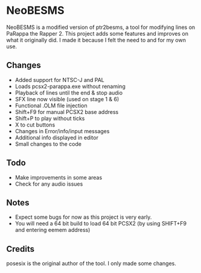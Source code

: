 # NeoBESMS

NeoBESMS is a modified version of ptr2besms, a tool for modifying lines on PaRappa the Rapper 2. This project adds some features and improves on what it originally did. I made it because I felt the need to and for my own use.

## Changes

* Added support for NTSC-J and PAL
* Loads pcsx2-parappa.exe without renaming
* Playback of lines until the end & stop audio
* SFX line now visible (used on stage 1 & 6)
* Functional .OLM file injection
* Shift+F9 for manual PCSX2 base address
* Shift+P to play without ticks
* X to cut buttons
* Changes in Error/info/input messages
* Additional info displayed in editor
* Small changes to the code

## Todo

* Make improvements in some areas
* Check for any audio issues

## Notes

* Expect some bugs for now as this project is very early.
* You will need a 64 bit build to load 64 bit PCSX2 (by using SHIFT+F9 and entering eemem address)

## Credits

posesix is the original author of the tool. I only made some changes.